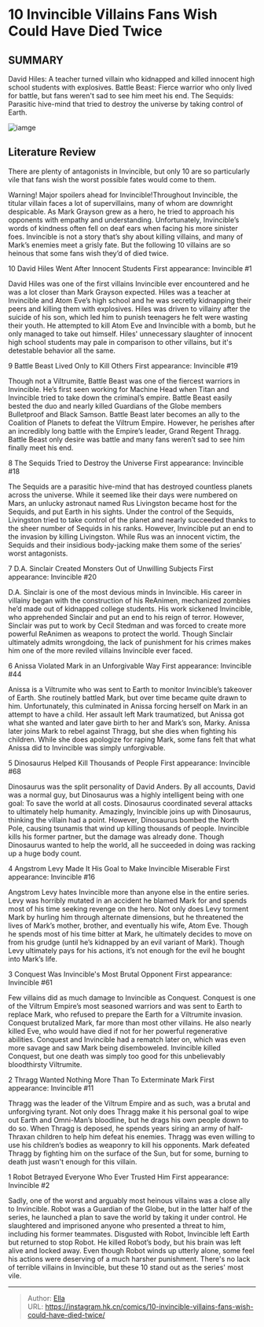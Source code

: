 # 10 Invincible Villains Fans Wish Could Have Died Twice


## SUMMARY 


 David Hiles: A teacher turned villain who kidnapped and killed innocent high school students with explosives. 
 Battle Beast: Fierce warrior who only lived for battle, but fans weren&#39;t sad to see him meet his end. 
 The Sequids: Parasitic hive-mind that tried to destroy the universe by taking control of Earth. 

![iamge](https://static1.srcdn.com/wordpress/wp-content/uploads/2023/12/invincible-list-thragg-and-robot.jpg)

## Literature Review

There are plenty of antagonists in Invincible, but only 10 are so particularly vile that fans wish the worst possible fates would come to them.




Warning! Major spoilers ahead for Invincible!Throughout Invincible, the titular villain faces a lot of supervillains, many of whom are downright despicable. As Mark Grayson grew as a hero, he tried to approach his opponents with empathy and understanding. Unfortunately, Invincible’s words of kindness often fell on deaf ears when facing his more sinister foes. Invincible is not a story that’s shy about killing villains, and many of Mark’s enemies meet a grisly fate. But the following 10 villains are so heinous that some fans wish they’d of died twice.









 








 10  David Hiles Went After Innocent Students 
First appearance: Invincible #1
        

David Hiles was one of the first villains Invincible ever encountered and he was a lot closer than Mark Grayson expected. Hiles was a teacher at Invincible and Atom Eve’s high school and he was secretly kidnapping their peers and killing them with explosives. Hiles was driven to villainy after the suicide of his son, which led him to punish teenagers he felt were wasting their youth. He attempted to kill Atom Eve and Invincible with a bomb, but he only managed to take out himself. Hiles&#39; unnecessary slaughter of innocent high school students may pale in comparison to other villains, but it&#39;s detestable behavior all the same.





 9  Battle Beast Lived Only to Kill Others 
First appearance: Invincible #19
        

Though not a Viltrumite, Battle Beast was one of the fiercest warriors in Invincible. He’s first seen working for Machine Head when Titan and Invincible tried to take down the criminal’s empire. Battle Beast easily bested the duo and nearly killed Guardians of the Globe members Bulletproof and Black Samson. Battle Beast later becomes an ally to the Coalition of Planets to defeat the Viltrum Empire. However, he perishes after an incredibly long battle with the Empire’s leader, Grand Regent Thragg. Battle Beast only desire was battle and many fans weren’t sad to see him finally meet his end.





 8  The Sequids Tried to Destroy the Universe 
First appearance: Invincible #18
        

The Sequids are a parasitic hive-mind that has destroyed countless planets across the universe. While it seemed like their days were numbered on Mars, an unlucky astronaut named Rus Livingston became host for the Sequids, and put Earth in his sights. Under the control of the Sequids, Livingston tried to take control of the planet and nearly succeeded thanks to the sheer number of Sequids in his ranks. However, Invincible put an end to the invasion by killing Livingston. While Rus was an innocent victim, the Sequids and their insidious body-jacking make them some of the series’ worst antagonists.





 7  D.A. Sinclair Created Monsters Out of Unwilling Subjects 
First appearance: Invincible #20
        

D.A. Sinclair is one of the most devious minds in Invincible. His career in villainy began with the construction of his ReAnimen, mechanized zombies he’d made out of kidnapped college students. His work sickened Invincible, who apprehended Sinclair and put an end to his reign of terror. However, Sinclair was put to work by Cecil Stedman and was forced to create more powerful ReAnimen as weapons to protect the world. Though Sinclair ultimately admits wrongdoing, the lack of punishment for his crimes makes him one of the more reviled villains Invincible ever faced.





 6  Anissa Violated Mark in an Unforgivable Way 
First appearance: Invincible #44
        

Anissa is a Viltrumite who was sent to Earth to monitor Invincible’s takeover of Earth. She routinely battled Mark, but over time became quite drawn to him. Unfortunately, this culminated in Anissa forcing herself on Mark in an attempt to have a child. Her assault left Mark traumatized, but Anissa got what she wanted and later gave birth to her and Mark’s son, Marky. Anissa later joins Mark to rebel against Thragg, but she dies when fighting his children. While she does apologize for raping Mark, some fans felt that what Anissa did to Invincible was simply unforgivable.





 5  Dinosaurus Helped Kill Thousands of People 
First appearance: Invincible #68
        

Dinosaurus was the split personality of David Anders. By all accounts, David was a normal guy, but Dinosaurus was a highly intelligent being with one goal: To save the world at all costs. Dinosaurus coordinated several attacks to ultimately help humanity. Amazingly, Invincible joins up with Dinosaurus, thinking the villain had a point. However, Dinosaurus bombed the North Pole, causing tsunamis that wind up killing thousands of people. Invincible kills his former partner, but the damage was already done. Though Dinosaurus wanted to help the world, all he succeeded in doing was racking up a huge body count.





 4  Angstrom Levy Made It His Goal to Make Invincible Miserable 
First appearance: Invincible #16


 







Angstrom Levy hates Invincible more than anyone else in the entire series. Levy was horribly mutated in an accident he blamed Mark for and spends most of his time seeking revenge on the hero. Not only does Levy torment Mark by hurling him through alternate dimensions, but he threatened the lives of Mark’s mother, brother, and eventually his wife, Atom Eve. Though he spends most of his time bitter at Mark, he ultimately decides to move on from his grudge (until he’s kidnapped by an evil variant of Mark). Though Levy ultimately pays for his actions, it’s not enough for the evil he bought into Mark’s life.





 3  Conquest Was Invincible&#39;s Most Brutal Opponent 
First appearance: Invincible #61
        

Few villains did as much damage to Invincible as Conquest. Conquest is one of the Viltrum Empire’s most seasoned warriors and was sent to Earth to replace Mark, who refused to prepare the Earth for a Viltrumite invasion. Conquest brutalized Mark, far more than most other villains. He also nearly killed Eve, who would have died if not for her powerful regenerative abilities. Conquest and Invincible had a rematch later on, which was even more savage and saw Mark being disemboweled. Invincible killed Conquest, but one death was simply too good for this unbelievably bloodthirsty Viltrumite.





 2  Thragg Wanted Nothing More Than To Exterminate Mark 
First appearance: Invincible #11


 







Thragg was the leader of the Viltrum Empire and as such, was a brutal and unforgiving tyrant. Not only does Thragg make it his personal goal to wipe out Earth and Omni-Man’s bloodline, but he drags his own people down to do so. When Thragg is deposed, he spends years siring an army of half-Thraxan children to help him defeat his enemies. Thragg was even willing to use his children’s bodies as weaponry to kill his opponents. Mark defeated Thragg by fighting him on the surface of the Sun, but for some, burning to death just wasn&#39;t enough for this villain.





 1  Robot Betrayed Everyone Who Ever Trusted Him 
First appearance: Invincible #2


 







Sadly, one of the worst and arguably most heinous villains was a close ally to Invincible. Robot was a Guardian of the Globe, but in the latter half of the series, he launched a plan to save the world by taking it under control. He slaughtered and imprisoned anyone who presented a threat to him, including his former teammates. Disgusted with Robot, Invincible left Earth but returned to stop Robot. He killed Robot’s body, but his brain was left alive and locked away. Even though Robot winds up utterly alone, some feel his actions were deserving of a much harsher punishment.
There&#39;s no lack of terrible villains in Invincible, but these 10 stand out as the series&#39; most vile.

---

> Author: [Ella](https://instagram.hk.cn/)  
> URL: https://instagram.hk.cn/comics/10-invincible-villains-fans-wish-could-have-died-twice/  

